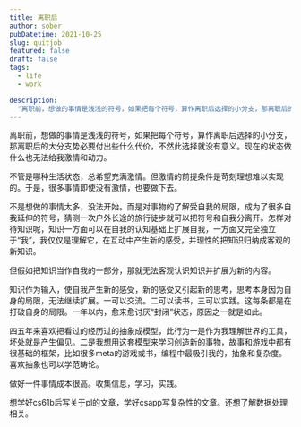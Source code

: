 ```yaml
---
title: 离职后
author: sober
pubDatetime: 2021-10-25
slug: quitjob
featured: false
draft: false
tags:
  - life
  - work

description:
  "离职前，想做的事情是浅浅的符号，如果把每个符号，算作离职后选择的小分支，那离职后的大分支势必要付出些什么代价，不然此选择就没有意义。现在的状态做什么也无法给我激情和动力 "
---
```


离职前，想做的事情是浅浅的符号，如果把每个符号，算作离职后选择的小分支，那离职后的大分支势必要付出些什么代价，不然此选择就没有意义。现在的状态做什么也无法给我激情和动力。

不管是哪种生活状态，总希望充满激情。但激情的前提条件是苛刻理想难以实现的。于是，很多事情即使没有激情，也要做下去。

不是想做的事情太多，没法开始。而是对事物的了解受自我的局限，成为了很多自我延伸的符号，猜测一次户外长途的旅行徒步就可以把符号和自我分离开。怎样对待知识呢，知识一方面可以在自我的认知基础上扩展自我，一方面又完全独立于“我”，我仅仅是理解它，在互动中产生新的感受，并理性的把知识归纳成客观的新知识。

但假如把知识当作自我的一部分，那就无法客观认识知识并扩展为新的内容。

知识作为输入，使自我产生新的感受，新的感受又引起新的思考，思考本身因为自身的局限，无法继续扩展。一可以交流。二可以读书，三可以实践。这每条都是在打破自身的局限。一年以内，愈来愈讨厌“封闭”状态，原因之一就是如此。

四五年来喜欢把看过的经历过的抽象成模型，此行为一是作为我理解世界的工具，坏处就是产生偏见。二是我想用这套模型来学习创造新的事物，故事和游戏中都有很基础的框架，比如很多meta的游戏或书，编程中最吸引我的，抽象和复杂度。喜欢抽象也可以学范畴论。

做好一件事情成本很高。收集信息，学习，实践。

想学好cs61b后写关于pl的文章，学好csapp写复杂性的文章。还想了解数据处理相关。